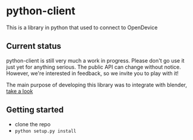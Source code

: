 python-client
=====
This is a library in python that used to connect to OpenDevice


Current status
--------------

python-client is still very much a work in progress. Please don't go use it just yet for anything serious. The public API can change without notice. However, we're interested in feedback, so we invite you to play with it!

The main purpose of developing this library was to integrate with blender, [take a look](https://github.com/OpenDevice/opendevice-examples/tree/master/opendevice-3d-blender)


Getting started
---------------

* clone the repo
* ``python setup.py install``

